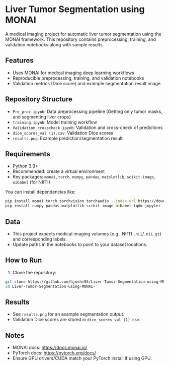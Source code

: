 # Liver Tumor Segmentation using MONAI

A medical imaging project for automatic liver tumor segmentation using the MONAI framework. This repository contains preprocessing, training, and validation notebooks along with sample results.

## Features
- Uses MONAI for medical imaging deep learning workflows
- Reproducible preprocessing, training, and validation notebooks
- Validation metrics (Dice score) and example segmentation result image

## Repository Structure
- `Pre_proc.ipynb`: Data preprocessing pipeline (Getting only tumor masks, and segmenting liver crops)
- `training.ipynb`: Model training workflow
- `Validation_crosscheck.ipynb`: Validation and cross-check of predictions
- `dice_scores_val (1).csv`: Validation Dice scores
- `results.png`: Example prediction/segmentation result

## Requirements
- Python 3.9+
- Recommended: create a virtual environment
- Key packages: `monai`, `torch`, `numpy`, `pandas`, `matplotlib`, `scikit-image`, `nibabel` (for NIfTI)

You can install dependencies like:
```bash
pip install monai torch torchvision torchaudio --index-url https://download.pytorch.org/whl/cu121  # or cpu index
pip install numpy pandas matplotlib scikit-image nibabel tqdm jupyter
```


## Data
- This project expects medical imaging volumes (e.g., NIfTI `.nii`/`.nii.gz`) and corresponding labels.
- Update paths in the notebooks to point to your dataset locations.


## How to Run
1. Clone the repository:
```bash
git clone https://github.com/hjoshi95/Liver-Tumor-Segmentation-using-MONAI-.git
cd Liver-Tumor-Segmentation-using-MONAI-
```

## Results
- See `results.png` for an example segmentation output.
- Validation Dice scores are stored in `dice_scores_val (1).csv`.

## Notes
- MONAI docs: https://docs.monai.io/
- PyTorch docs: https://pytorch.org/docs/
- Ensure GPU drivers/CUDA match your PyTorch install if using GPU.


